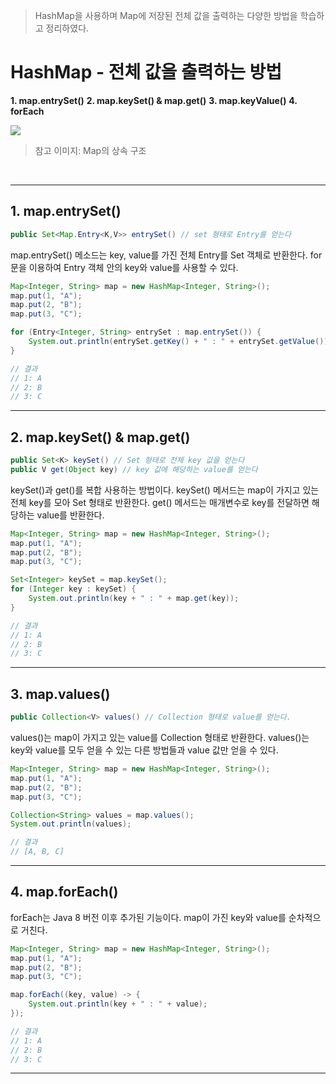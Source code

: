 > HashMap을 사용하며 Map에 저장된 전체 값을 출력하는 다양한 방법을 학습하고 정리하였다. 



# HashMap - 전체 값을 출력하는 방법

**1. map.entrySet()**
**2. map.keySet() & map.get()**
**3. map.keyValue()**
**4. forEach**
 

![](https://images.velog.io/images/woply/post/ff1f2f08-28fa-4e96-888c-cdf6132809b5/image.png)
> 참고 이미지: Map의 상속 구조

<br>

---

## 1. map.entrySet()


```java
public Set<Map.Entry<K,V>> entrySet() // set 형태로 Entry를 얻는다
```

map.entrySet() 메소드는 key, value를 가진 전체 Entry를 Set 객체로 반환한다.
for문을 이용하여 Entry 객체 안의 key와 value를 사용할 수 있다.

```java
Map<Integer, String> map = new HashMap<Integer, String>();
map.put(1, "A");
map.put(2, "B");	
map.put(3, "C");

for (Entry<Integer, String> entrySet : map.entrySet()) {	
	System.out.println(entrySet.getKey() + " : " + entrySet.getValue());	
}

// 결과
// 1: A
// 2: B
// 3: C 

```

---

## 2. map.keySet() & map.get()


```java
public Set<K> keySet() // Set 형태로 전체 key 값을 얻는다
public V get(Object key) // key 값에 해당하는 value를 얻는다
```
keySet()과 get()를 복합 사용하는 방법이다.
keySet() 메서드는 map이 가지고 있는 전체 key를 모아 Set 형태로 반환한다.
get() 메서드는 매개변수로 key를 전달하면 해당하는 value를 반환한다.
 
  
``` java
Map<Integer, String> map = new HashMap<Integer, String>();
map.put(1, "A");
map.put(2, "B");	
map.put(3, "C");

Set<Integer> keySet = map.keySet();
for (Integer key : keySet) {	
	System.out.println(key + " : " + map.get(key));	
}

// 결과
// 1: A
// 2: B
// 3: C 

```

---

## 3. map.values()

```java
public Collection<V> values() // Collection 형태로 value를 얻는다.
```

values()는 map이 가지고 있는 value를 Collection 형태로 반환한다.
values()는 key와 value를 모두 얻을 수 있는 다른 방법들과 value 값만 얻을 수 있다.
 

```java
Map<Integer, String> map = new HashMap<Integer, String>();
map.put(1, "A");
map.put(2, "B");	
map.put(3, "C");

Collection<String> values = map.values();
System.out.println(values);

// 결과
// [A, B, C]

```

---

## 4. map.forEach()


forEach는 Java 8 버전 이후 추가된 기능이다. map이 가진 key와 value를 순차적으로 거친다.




```java
Map<Integer, String> map = new HashMap<Integer, String>();
map.put(1, "A");
map.put(2, "B");	
map.put(3, "C");

map.forEach((key, value) -> {	
	System.out.println(key + " : " + value);	
});	

// 결과
// 1: A
// 2: B
// 3: C 

```

---

